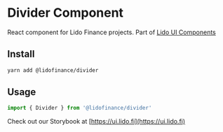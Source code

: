 # Divider Component

React component for Lido Finance projects.
Part of [Lido UI Components](https://github.com/lidofinance/ui/#readme)

## Install

```bash
yarn add @lidofinance/divider
```

## Usage

```ts
import { Divider } from '@lidofinance/divider'
```

Check out our Storybook at [https://ui.lido.fi](https://ui.lido.fi)
